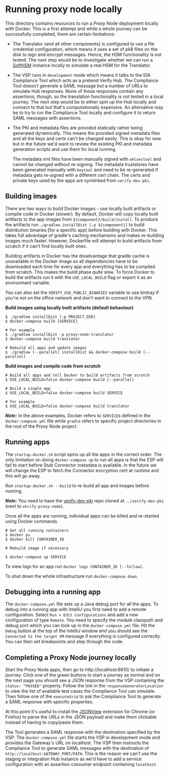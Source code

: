 # Running proxy node locally

This directory contains resources to run a Proxy Node deployment locally with Docker. This is a first attempt and while a whole journey can be successfully completed, there are certain limitations:

- The Translator (and all other components) is configured to use a file credential configuration, which means it uses a set of pk8 files on the disk to sign and encrypt messages. Hence, the HSM functionality is not tested. The next step would be to investigate whether we can run a [SoftHSM](https://www.opendnssec.org/softhsm/) instance locally to simulate a real HSM for the Translator.

- The VSP runs in `development` mode which means it talks to the IDA Compliance Tool which acts as a pretend Verify Hub. The Compliance Tool doesn't generate a SAML message but a number of URLs to simulate Hub responses. None of those responses contain any assertions, though, so the translation functionality is not tested in a local journey. The next step would be to either spin up the Hub locally and connect to that but that's computationally expensive. An alternative may be to try to run the Compliance Tool locally and configure it to return SAML messages with assertions.

- The PKI and metadata files are provided statically rather being generated dynamically. This means the provided signed metadata files and all the keys and certs can't be changed easily. This is okay for now but in the future we'd want to review the existing PKI and metadata generation scripts and use them for local running.

    The metadata xml files have been manually signed with `xmlsectool` and cannot be changed without re-signing. The metadata truststores have been generated manually with `keytool` and need to be re-generated if metadata gets re-signed with a different cert chain. The certs and private keys used by the apps are symlinked from `verify-dev-pki`. 

## Building images

There are two ways to build Docker images - use locally built artifacts or compile code in Docker (slower). By default, Docker will copy locally built artifacts to the app images from `${component}/build/install`. To produce the artifacts run `./gradlew installDist [-p ${component}]` to build distribution binaries [for a specific app] before building with Docker. This takes full advantage of gradle's caching mechanisms and makes re-building images much faster. However, Dockerfile will attempt to build artifacts from scratch if it can't find locally built ones.

Building artifacts in Docker has the disadvantage that gradle cache is unavailable in the Docker image so all dependencies have to be downloaded each time for every app and everything has to be compiled from scratch. This makes the build phase quite slow. To force Docker to build the artifacts run it with the `USE_LOCAL_BUILD` flag or export it as an environment variable.

You can also set the `VERIFY_USE_PUBLIC_BINARIES` variable to use bintray if you're not on the office network and don't want to connect to the VPN.

**Build images using locally built artifacts (default behaviour)**
```shell script
$ ./gradlew installDist [-p PROJECT_DIR]
$ docker-compose build [SERVICE]

# For example
$ ./gradlew installDist -p proxy-node-translator
$ docker-compose build translator

# Rebuild all apps and update images
$ ./gradlew [--parallel] installDist && docker-compose build [--parallel]
```

**Build images and compile code from scratch**
```shell script
# Build all apps and tell Docker to build artifacts from scratch
$ USE_LOCAL_BUILD=false docker-compose build [--parallel]

# Build a single app
$ USE_LOCAL_BUILD=false docker-compose build SERVICE

# For example
$ USE_LOCAL_BUILD=false docker-compose build translator
```

***Note:*** In the above examples, Docker refers to `SERVICE`s defined in the `docker-compose.yml` file while `gradle` refers to specific project directories in the root of the Proxy Node project. 

## Running apps

The `startup-docker.sh` script spins up all the apps in the correct order. The only limitation on doing `docker-compose up` to run all apps is that the ESP will fail to start before Stub Connector metadata is available. In the future we will change the ESP to fetch the Connector encryption cert at runtime and this will go away.

Run `startup-docker.sh --build` to re-build all app and images before running.

***Note:*** You need to have the [verify-dev-pki](https://github.com/alphagov/verify-dev-pki) repo cloned at `../verify-dev-pki` (next to `verify-proxy-node`).

Once all the apps are running, individual apps can be killed and re-started using Docker commands.
```shell script
# Get all running containers
$ docker ps
$ docker kill CONTAINER_ID

# Rebuild image if necessary

$ docker-compose up SERVICE
```
To view logs for an app run `docker logs CONTAINER_ID [--follow]`.

To shut down the whole infrastructure run `docker-compose down`.

## Debugging into a running app

The `docker-compose.yml` file sets up a Java debug port for all the apps. To debug into a running app with IntelliJ you first need to add a remote configuration. Select `Run > Edit Configurations` and add a new configuration of type `Remote`. You need to specify the module classpath and debug port which you can look up in the `docker-compose.yml` file. Hit the `Debug` button at the top of the IntelliJ window and you should see the `Connected to the target VM` message if everything is configured correctly. You can then set breakpoints and step through the code.

## Completing a Proxy Node journey locally

Start the Proxy Node apps, then go to http://localhost:6610/ to initiate a journey. Click one of the green buttons to start a journey as normal and on the next page you should see a JSON response from the VSP containing the `status: "PASSED"` property. Follow the link in the `responseGeneratorLocation` to view the list of available test cases the Compliance Tool can simulate. Then follow one of the `executeUri`s to ask the Compliance Tool to generate a SAML response with specific properties.

At this point it's useful to install the [JSONView](https://chrome.google.com/webstore/detail/jsonview/chklaanhfefbnpoihckbnefhakgolnmc?hl=en) extension for Chrome (or Firefox) to parse the URLs in the JSON payload and make them clickable instead of having to copy/paste them.  

The Tool generates a SAML response with the destination specified by the VSP. The `docker-compose.yml` file starts the VSP in development mode and provides the Gateway's URL on localhost. The VSP then instructs the Compliance Tool to generate SAML messages with the destination of `http://localhost:GATEWAY_PORT/PATH`. This is the reason we can't use the staging or integration Hub instance as we'd have to add a service configuration with an assertion consumer endpoint containing `localhost`.

